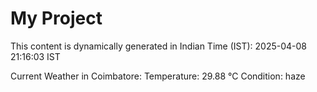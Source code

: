 # My Project

This content is dynamically generated in Indian Time (IST): 2025-04-08 21:16:03 IST


Current Weather in Coimbatore:
Temperature: 29.88 °C
Condition: haze
